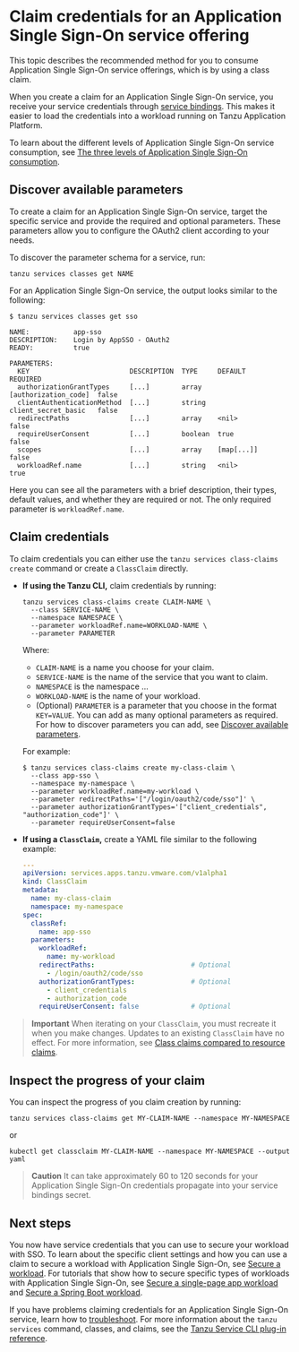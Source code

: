 # Claim credentials for an Application Single Sign-On service offering

This topic describes the recommended method for you to consume Application Single Sign-On
service offerings, which is by using a class claim.

When you create a claim for an Application Single Sign-On service, you receive your service
credentials through [service bindings](https://servicebinding.io/).
This makes it easier to load the credentials into a workload running on Tanzu Application Platform.

To learn about the different levels of Application Single Sign-On service consumption, see
[The three levels of Application Single Sign-On consumption](../../concepts/levels-of-consumption.hbs.md).

## <a id="discover-params"></a> Discover available parameters

To create a claim for an Application Single Sign-On service, target the specific service
and provide the required and optional parameters.
These parameters allow you to configure the OAuth2 client according to your needs.
<!-- seems specific to OAuth2 - can this be made generic? -->

To discover the parameter schema for a service, run:

```console
tanzu services classes get NAME
```

For an Application Single Sign-On service, the output looks similar to the following:

```console
$ tanzu services classes get sso

NAME:           app-sso
DESCRIPTION:    Login by AppSSO - OAuth2
READY:          true

PARAMETERS:
  KEY                         DESCRIPTION  TYPE     DEFAULT               REQUIRED
  authorizationGrantTypes     [...]        array    [authorization_code]  false
  clientAuthenticationMethod  [...]        string   client_secret_basic   false
  redirectPaths               [...]        array    <nil>                 false
  requireUserConsent          [...]        boolean  true                  false
  scopes                      [...]        array    [map[...]]            false
  workloadRef.name            [...]        string   <nil>                 true
```

Here you can see all the parameters with a brief description, their types,
default values, and whether they are required or not. The only required parameter is `workloadRef.name`.
<!-- is this statement about the required parameter true for something other than OAuth2? -->

## <a id="claim-creds"></a>Claim credentials

To claim credentials you can either use the `tanzu services class-claims create` command
or create a `ClassClaim` directly.

- **If using the Tanzu CLI,** claim credentials by running:

    ```console
    tanzu services class-claims create CLAIM-NAME \
      --class SERVICE-NAME \
      --namespace NAMESPACE \
      --parameter workloadRef.name=WORKLOAD-NAME \
      --parameter PARAMETER
    ```

    Where:

    - `CLAIM-NAME` is a name you choose for your claim.
    - `SERVICE-NAME` is the name of the service that you want to claim.
    - `NAMESPACE` is the namespace ... <!-- is this the namespace that your claim is in or your workload? -->
    - `WORKLOAD-NAME` is the name of your workload.
    - (Optional) `PARAMETER` is a parameter that you choose in the format `KEY=VALUE`.
      You can add as many optional parameters as required.
      For how to discover parameters you can add, see [Discover available parameters](#discover-params).

    <!-- confirm these placeholders. Also, would you be required to use different parameters if not using OAuth2? -->

    For example:

    ```console
    $ tanzu services class-claims create my-class-claim \
      --class app-sso \
      --namespace my-namespace \
      --parameter workloadRef.name=my-workload \
      --parameter redirectPaths='["/login/oauth2/code/sso"]' \
      --parameter authorizationGrantTypes='["client_credentials", "authorization_code"]' \
      --parameter requireUserConsent=false
    ```

- **If using a `ClassClaim`,** create a YAML file similar to the following example:

    ```yaml
    ---
    apiVersion: services.apps.tanzu.vmware.com/v1alpha1
    kind: ClassClaim
    metadata:
      name: my-class-claim
      namespace: my-namespace
    spec:
      classRef:
        name: app-sso
      parameters:
        workloadRef:
          name: my-workload
        redirectPaths:                        # Optional
          - /login/oauth2/code/sso
        authorizationGrantTypes:              # Optional
          - client_credentials
          - authorization_code
        requireUserConsent: false             # Optional
    ```

> **Important** When iterating on your `ClassClaim`, you must recreate it when you make changes.
> Updates to an existing `ClassClaim` have no effect.
> For more information, see
> [Class claims compared to resource claims](../../../services-toolkit/concepts/class-claim-vs-resource-claim.hbs.md#classclaim).

## <a id="inspect"></a>Inspect the progress of your claim

You can inspect the progress of you claim creation by running:

```console
tanzu services class-claims get MY-CLAIM-NAME --namespace MY-NAMESPACE
```

or

```console
kubectl get classclaim MY-CLAIM-NAME --namespace MY-NAMESPACE --output yaml
```

> **Caution** It can take approximately 60 to 120 seconds for your Application Single Sign-On
> credentials propagate into your service bindings secret.

## <a id="next-steps"></a>Next steps

You now have service credentials that you can use to secure your workload with SSO.
To learn about the specific client settings and how you can use a claim to secure a workload with
Application Single Sign-On, see [Secure a workload](secure-workload.hbs.md).
For tutorials that show how to secure specific types of workloads with Application Single Sign-On, see
[Secure a single-page app workload](./secure-spa-workload.hbs.md) and
[Secure a Spring Boot workload](./secure-spring-boot-workload.hbs.md).

If you have problems claiming credentials for an Application Single Sign-On service, learn how
to [troubleshoot](../troubleshoot.hbs.md).
For more information about the `tanzu services` command, classes, and claims, see the
[Tanzu Service CLI plug-in reference](../../../services-toolkit/reference/tanzu-service-cli.hbs.md).
